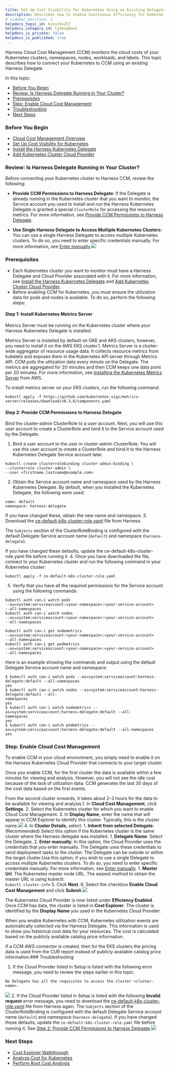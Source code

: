 ```yaml
---
title: Set Up Cost Visibility for Kubernetes Using an Existing Delegate
description: Describes how to enable Continuous Efficiency for Kubernetes.
# sidebar_position: 2
helpdocs_topic_id: kuiuc6x257
helpdocs_category_id: tj4mzq0vw2
helpdocs_is_private: false
helpdocs_is_published: true
---
```


Harness Cloud Cost Management (CCM) monitors the cloud costs of your Kubernetes clusters, namespaces, nodes, workloads, and labels. This topic describes how to connect your Kubernetes to CCM using an existing Harness Delegate.

In this topic:

* [Before You Begin](https://docs.harness.io/article/kuiuc6x257-enable-continuous-efficiency-for-kubernete#before_you_begin)
* [Review: Is Harness Delegate Running in Your Cluster?](https://docs.harness.io/article/kuiuc6x257-enable-continuous-efficiency-for-kubernetes#review_is_harness_delegate_running_in_your_cluster)
* [Prerequisites](https://docs.harness.io/article/kuiuc6x257-enable-continuous-efficiency-for-kubernete#prerequisites)
* [Step: Enable Cloud Cost Management](https://docs.harness.io/article/kuiuc6x257-enable-continuous-efficiency-for-kubernetes#step_enable_cloud_cost_management)
* [Troubleshooting](https://docs.harness.io/article/kuiuc6x257-enable-continuous-efficiency-for-kubernetes#troubleshooting)
* [Next Steps](https://docs.harness.io/article/kuiuc6x257-enable-continuous-efficiency-for-kubernetes#next_steps)

### Before You Begin

* [Cloud Cost Management Overview](/article/rr85306lq8-continuous-efficiency-overview)
* [Set Up Cost Visibility for Kubernetes](/article/hrdw3foy2r-enable-ce-by-adding-a-delegate)
* [Install the Harness Kubernetes Delegate](/article/0hn6vdpeqz-install-kubernetes-delegate)
* [Add Kubernetes Cluster Cloud Provider](/article/l68rujg6mp-add-kubernetes-cluster-cloud-provider)

### Review: Is Harness Delegate Running in Your Cluster?

Before connecting your Kubernetes cluster to Harness CCM, review the following:

* **Provide** **CCM Permissions to Harness Delegate**: If the Delegate is already running in the Kubernetes cluster that you want to monitor, the Service account you used to install and run the Harness Kubernetes Delegate is granted a special `ClusterRole` for accessing the resource metrics. For more information, see [Provide CCM Permissions to Harness Delegate](/article/kuiuc6x257-enable-continuous-efficiency-for-kubernetes#step_2_provide_ccm_permissions_to_harness_delegate).

* **Use Single Harness Delegate to Access Multiple Kubernetes Clusters**: You can use a single Harness Delegate to access multiple Kubernetes clusters. To do so, you need to enter specific credentials manually. For more information, see [Enter manually](https://harness.helpdocs.io/article/l68rujg6mp-add-kubernetes-cluster-cloud-provider#option_2_enter_manually).![](./static/enable-continuous-efficiency-for-kubernetes-53.png)

### Prerequisites

* Each Kubernetes cluster you want to monitor must have a Harness Delegate and Cloud Provider associated with it. For more information, see [Install the Harness Kubernetes Delegate](https://harness.helpdocs.io/article/0hn6vdpeqz-install-kubernetes-delegate) and [Add Kubernetes Cluster Cloud Provider](https://harness.helpdocs.io/article/l68rujg6mp-add-kubernetes-cluster-cloud-provider).
* Before enabling CCM for Kubernetes, you must ensure the utilization data for pods and nodes is available. To do so, perform the following steps:

#### Step 1: Install Kubernetes Metrics Server

Metrics Server must be running on the Kubernetes cluster where your Harness Kubernetes Delegate is installed.

Metrics Server is installed by default on GKE and AKS clusters, however, you need to install it on the AWS EKS cluster.1. Metrics Server is a cluster-wide aggregator of resource usage data. It collects resource metrics from kubelets and exposes them in the Kubernetes API server through Metrics API. CCM polls the utilization data every minute on the Delegate. The metrics are aggregated for 20 minutes and then CCM keeps one data point per 20 minutes. For more information, see [Installing the Kubernetes Metrics Server](https://docs.aws.amazon.com/eks/latest/userguide/metrics-server.html) from AWS.  
  
To install metrics server on your EKS clusters, run the following command:  
  

```
kubectl apply -f https://github.com/kubernetes-sigs/metrics-server/releases/download/v0.3.6/components.yaml
```

#### Step 2: Provide CCM Permissions to Harness Delegate

Bind the cluster-admin ClusterRole to a user account. Next, you will use this user account to create a ClusterRole and bind it to the Service account used by the Delegate.

1. Bind a user account to the user in cluster-admin ClusterRole. You will use this user account to create a ClusterRole and bind it to the Harness Kubernetes Delegate Service account later.  
  

```
kubectl create clusterrolebinding cluster-admin-binding \  
--clusterrole cluster-admin \  
--user <firstname.lastname@example.com>
```
2. Obtain the Service account name and namespace used by the Harness Kubernetes Delegate. By default, when you installed the Kubernetes Delegate, the following were used:  
  

```
name: default  
namespace: harness-delegate
```
  
If you have changed these, obtain the new name and namespace.
3. Download the [ce-default-k8s-cluster-role.yaml](https://raw.githubusercontent.com/harness/continuous-efficiency/master/config/ce-default-k8s-cluster-role.yaml) file from Harness.  
  
The `Subjects` section of the ClusterRoleBinding is configured with the default Delegate Service account name (`default`) and namespace (`harness-delegate`).  
  
If you have changed these defaults, update the ce-default-k8s-cluster-role.yaml file before running it.
4. Once you have downloaded the file, connect to your Kubernetes cluster and run the following command in your Kubernetes cluster:  
  

```
kubectl apply -f ce-default-k8s-cluster-role.yaml
```
5. Verify that you have all the required permissions for the Service account using the following commands:  

```
kubectl auth can-i watch pods   
--as=system:serviceaccount:<your-namespace>:<your-service-account>   
--all-namespaces  
kubectl auth can-i watch nodes   
--as=system:serviceaccount:<your-namespace>:<your-service-account>   
--all-namespaces
```
  

```
kubectl auth can-i get nodemetrics   
--as=system:serviceaccount:<your-namespace>:<your-service-account>   
--all-namespaces  
kubectl auth can-i get podmetrics   
--as=system:serviceaccount:<your-namespace>:<your-service-account>   
--all-namespaces
```
  
Here is an example showing the commands and output using the default Delegate Service account name and namespace:  
  

```
$ kubectl auth can-i watch pods --as=system:serviceaccount:harness-delegate:default --all-namespaces  
yes  
$ kubectl auth can-i watch nodes --as=system:serviceaccount:harness-delegate:default --all-namespaces                                                                      
yes  
$ kubectl auth can-i watch nodemetrics --as=system:serviceaccount:harness-delegate:default --all-namespaces                                                                
yes  
$ kubectl auth can-i watch podmetrics --as=system:serviceaccount:harness-delegate:default --all-namespaces   
yes
```

### Step: Enable Cloud Cost Management

To enable CCM in your cloud environment, you simply need to enable it on the Harness Kubernetes Cloud Provider that connects to your target cluster.

Once you enable CCM, for the first cluster the data is available within a few minutes for viewing and analysis. However, you will not see the idle cost because of the lack of utilization data. CCM generates the last 30 days of the cost data based on the first events.  
  
From the second cluster onwards, it takes about 2–3 hours for the data to be available for viewing and analysis.1. In **Cloud Cost Management**, click **Settings**.
2. Select the Kubernetes cluster for which you want to enable Cloud Cost Management.
3. In **Display Name**, enter the name that will appear in CCM Explorer to identify this cluster. Typically, this is the cluster name.![](./static/enable-continuous-efficiency-for-kubernetes-54.png)
4. In **Cluster Details**, select:
	1. **Inherit from selected Delegate**: (Recommended) Select this option if the Kubernetes cluster is the same cluster where the Harness delegate was installed.
		1. **Delegate Name**: Select the Delegate.
	2. **Enter manually**: In this option, the Cloud Provider uses the credentials that you enter manually. The Delegate uses these credentials to send deployment tasks to the cluster. The Delegate can be outside or within the target cluster.Use this option, if you wish to use a single Delegate to access multiple Kubernetes clusters. To do so, you need to enter specific credentials manually. For more information, see [Enter manually](https://harness.helpdocs.io/article/l68rujg6mp-add-kubernetes-cluster-cloud-provider#option_2_enter_manually).
		1. **Master Url**: The Kubernetes master node URL. The easiest method to obtain the master URL is using kubectl:  
		`kubectl cluster-info`
5. Click **Next**.
6. Select the checkbox **Enable Cloud Cost Management** and click **Submit**.![](./static/enable-continuous-efficiency-for-kubernetes-55.png)

The Kubernetes Cloud Provider is now listed under **Efficiency Enabled**. Once CCM has data, the cluster is listed in **Cost Explorer**. The cluster is identified by the **Display Name** you used in the Kubernetes Cloud Provider.

When you enable Kubernetes with CCM, Kubernetes utilization events are automatically collected via the Harness Delegate. This information is used to show you historical cost data for your resources. The cost is calculated based on the publicly available catalog price information.  
  
If a CCM AWS connector is created, then for the EKS clusters the pricing data is used from the CUR report instead of publicly available catalog price information.### Troubleshooting

1. If the Cloud Provider listed in Setup is listed with the following error message, you need to review the steps earlier in this topic.
```
No Delegate has all the requisites to access the cluster <cluster-name>.
```
![](./static/enable-continuous-efficiency-for-kubernetes-56.png)
2. If the Cloud Provider listed in Setup is listed with the following **Invalid request** error message, you need to download the [ce-default-k8s-cluster-role.yaml](https://raw.githubusercontent.com/harness/continuous-efficiency/master/config/ce-default-k8s-cluster-role.yaml) file from Harness again. The `Subjects` section of the ClusterRoleBinding is configured with the default Delegate Service account name (`default`) and namespace (`harness-delegate`). If you have changed these defaults, update the `ce-default-k8s-cluster-role.yaml` file before running it. See [Step 2: Provide CCM Permissions to Harness Delegate](/article/kuiuc6x257-enable-continuous-efficiency-for-kubernetes#step_2_provide_ccm_permissions_to_harness_delegate).![](./static/enable-continuous-efficiency-for-kubernetes-57.png)

### Next Steps

* [Cost Explorer Walkthrough](/article/eeekdk75q2-explorer-walkthrough)
* [Analyze Cost for Kubernetes](/article/4rq26sszja-analyze-cost-trends-across-clusters)
* [Perform Root Cost Analysis](/article/v7eaaq98vo-perform-root-cause-analysis)

